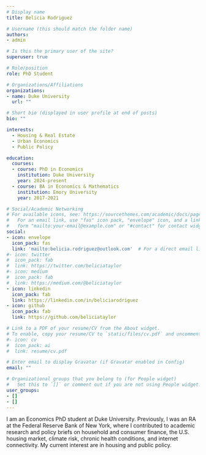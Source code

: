 ```yaml
---
# Display name
title: Belicia Rodriguez

# Username (this should match the folder name)
authors:
- admin

# Is this the primary user of the site?
superuser: true

# Role/position
role: PhD Student

# Organizations/Affiliations
organizations:
- name: Duke University
  url: ""

# Short bio (displayed in user profile at end of posts)
bio: ""

interests:
  - Housing & Real Estate
  - Urban Economics
  - Public Policy

education:
  courses:
  - course: PhD in Economics
    institution: Duke University
    year: 2024-present
  - course: BA in Economics & Mathematics
    institution: Emory University
    year: 2017-2021

# Social/Academic Networking
# For available icons, see: https://sourcethemes.com/academic/docs/page-builder/#icons
#   For an email link, use "fas" icon pack, "envelope" icon, and a link in the
#   form "mailto:your-email@example.com" or "#contact" for contact widget.
social:
- icon: envelope
  icon_pack: fas
  link: 'mailto:belicia.rodriguez@outlook.com'  # For a direct email link, use "mailto:test@example.org".
#- icon: twitter
#  icon_pack: fab
#  link: https://twitter.com/beliciataylor
#- icon: medium
#  icon_pack: fab
#  link: https://medium.com/@beliciataylor
- icon: linkedin
  icon_pack: fab
  link: https://linkedin.com/in/beliciarodriguez
- icon: github
  icon_pack: fab
  link: https://github.com/beliciataylor

# Link to a PDF of your resume/CV from the About widget.
# To enable, copy your resume/CV to `static/files/cv.pdf` and uncomment the lines below.
#- icon: cv
#  icon_pack: ai
#  link: resume/cv.pdf

# Enter email to display Gravatar (if Gravatar enabled in Config)
email: ""

# Organizational groups that you belong to (for People widget)
#   Set this to `[]` or comment out if you are not using People widget.
user_groups:
- []
- []
---
```

I am an Economics PhD student at Duke University. Previously, I was an RA at the Federal Reserve Bank of New York, where I contributed to academic research and policy briefs on household and consumer finance, the U.S. housing market, climate risk, chronic health conditions, and internet connectivity. My current interest are in housing and public policy.



